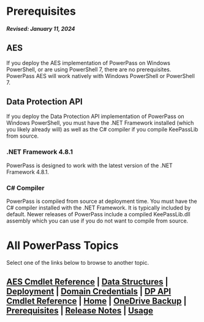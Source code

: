 # Prerequisites
#### _Revised: January 11, 2024_
## AES
If you deploy the AES implementation of PowerPass on Windows PowerShell, or are using PowerShell 7, there are no prerequisites.
PowerPass AES will work natively with Windows PowerShell or PowerShell 7.
## Data Protection API
If you deploy the Data Protection API implementation of PowerPass on Windows PowerShell, you must have the .NET Framework installed (which you likely already will) as well as the C# compiler if you compile KeePassLib from source.
### .NET Framework 4.8.1
PowerPass is designed to work with the latest version of the .NET Framework 4.8.1.
### C# Compiler
PowerPass is compiled from source at deployment time.
You must have the C# compiler installed with the .NET Framework.
It is typically included by default.
Newer releases of PowerPass include a compiled KeePassLib.dll assembly which you can use if you do not want to compile from source.
# All PowerPass Topics
Select one of the links below to browse to another topic.
## [AES Cmdlet Reference](https://chopinrlz.github.io/powerpass/aes-cmdlet-ref) | [Data Structures](https://chopinrlz.github.io/powerpass/data-structures) | [Deployment](https://chopinrlz.github.io/powerpass/deployment) | [Domain Credentials](https://chopinrlz.github.io/powerpass/domain-credentials) | [DP API Cmdlet Reference](https://chopinrlz.github.io/powerpass/dpapi-cmdlet-ref) | [Home](https://chopinrlz.github.io/powerpass) | [OneDrive Backup](https://chopinrlz.github.io/powerpass/onedrivebackup) | [Prerequisites](https://chopinrlz.github.io/powerpass/prerequisites) | [Release Notes](https://chopinrlz.github.io/powerpass/release-notes) | [Usage](https://chopinrlz.github.io/powerpass/usage)